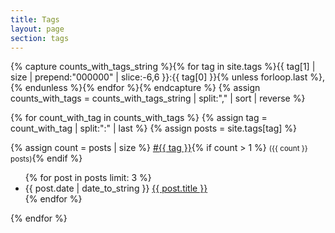 ```yaml
---
title: Tags
layout: page
section: tags
---
```


{% capture counts_with_tags_string %}{% for tag in site.tags %}{{ tag[1] | size | prepend:"000000" | slice:-6,6 }}:{{ tag[0] }}{% unless forloop.last %},{% endunless %}{% endfor %}{% endcapture %}
{% assign counts_with_tags = counts_with_tags_string | split:"," | sort | reverse %}

{% for count_with_tag in counts_with_tags %}
  {% assign tag = count_with_tag | split:":" | last %}
  {% assign posts = site.tags[tag] %}
<div>
  <div>
    {% assign count = posts | size %}
    <a href="/blog/tags/{{ tag }}" class="tag">#{{ tag }}</a>{% if count > 1 %} <small>({{ count }} posts)</small>{% endif %}
  </div>
  <div style="margin-top: 0;">
  <ul>
    {% for post in posts limit: 3 %}
      <li>
        <time class="post-date" pubdate datetime="{{ post.date | date_to_xml }}"
    >{{ post.date | date_to_string }}</time>
        <a href="{{ post.url }}">{{ post.title }}</a>
      </li>
    {% endfor %}
  </ul>
  </div>
</div>
{% endfor %}
